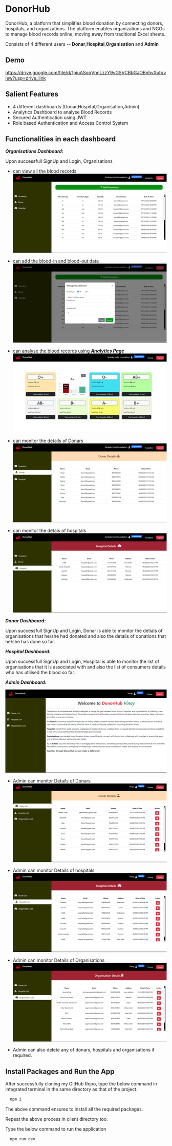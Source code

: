 # DonorHub

DonorHub, a platform that simplifies blood donation by connecting donors, hospitals, and organizations. The platform enables organizations and NGOs to manage blood records online, moving away from traditional Excel sheets.

Consists of 4 different users -- **Donar**,**Hospital**,**Organisation** and **Admin**

## Demo

https://drive.google.com/file/d/1piuASoqVhnLzzY9vGSVCBbGJOBnhvXuh/view?usp=drive_link

## Salient Features

- 4 different dashboards (Donar,Hospital,Organisation,Admin)
- Analytics Dashboard to analyse Blood Records
- Secured Authentication using JWT
- Role based Authentication and Access Control System

## Functionalities in each dashboard

**_Organisations Dashboard:_**

Upon successfull SignUp and Login, Organisations

- can view all the blood records
  ![Screenshot of Organisation Dashboard ](./client/public/screenshots/Organisation_Dashboard.png)

- can add the blood-in and blood-out data
  ![Screenshot of Blood-in and Blood-out data ](./client/public/screenshots/BloodINandOut.png)

- can analyse the blood records using **_Analytics Page_**
  ![Screenshot of Analytics Dashboard ](./client/public/screenshots/Analytics.png)

- can monitor the details of Donars
  ![Screenshot of Donars ](./client/public/screenshots/Donars.png)
- can monitor the detais of hospitals
  ![Screenshot of Hospitals ](./client/public/screenshots/Hospitals.png)

**_Donar Dashboard:_**

Upon successfull SignUp and Login, Donar is able to monitor the detials of organisations that he/she had donated and also the details of donations that he/she has done so far.

**_Hospital Dashboard:_**

Upon successfull SignUp and Login, Hospital is able to monitor the list of organisations that it is associated with and also the list of consumers details who has utilised the blood so far.

**_Admin Dashboard:_**

![Screenshot of AdminDashBoard ](./client/public/screenshots/AdminDashboard.png)

- Admin can monitor Details of Donars
  ![Screenshot of Donars List ](./client/public/screenshots/AdminDonarList.png)

- Admin can monitor Details of hospitals
  ![Screenshot of Hospitals List ](./client/public/screenshots/AdminHospitalList.png)

- Admin can monitor Details of Organisations
  ![Screenshot of Organisations List ](./client/public/screenshots/AdminOrganisationList.png)

- Admin can also delete any of donars, hospitals and organisations if required.

## Install Packages and Run the App

After successfully cloning my GitHub Repo, type the below command in integrated terminal in the same directory as that of the project.

```bash
  npm i
```

The above command ensures to install all the required packages.

Repeat the above process in client directory too.

Type the below command to run the application

```bash
  npm run dev
```
